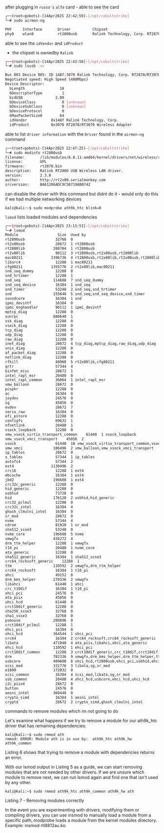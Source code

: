 after plugging in `russo's` `alfa` card - able to see the card

```bash
┌──(root💀gobots)-[14Apr2025 22:42:59]-[/opt/cobaltstrike]
└─# sudo airmon-ng

PHY     Interface       Driver          Chipset
phy0    wlan0           rt2800usb       Ralink Technology, Corp. RT2870/RT3070
```
able to see the `idVendor` and `idProduct`
- the chipset is ownedby `Ralink`
```bash
┌──(root💀gobots)-[14Apr2025 22:43:58]-[/opt/cobaltstrike]
└─# sudo lsusb -vv

Bus 003 Device 005: ID 148f:3070 Ralink Technology, Corp. RT2870/RT3070 Wireless Adapter
Negotiated speed: High Speed (480Mbps)
Device Descriptor:
  bLength                18
  bDescriptorType         1
  bcdUSB               2.00
  bDeviceClass            0 [unknown]
  bDeviceSubClass         0 [unknown]
  bDeviceProtocol         0 
  bMaxPacketSize0        64
  idVendor           0x148f Ralink Technology, Corp.
  idProduct          0x3070 RT2870/RT3070 Wireless Adapter
```
able to list `driver information` with the `Driver` found in the `airmon-ng` command
```bash
┌──(root💀gobots)-[14Apr2025 22:47:25]-[/opt/cobaltstrike]
└─# sudo modinfo rt2800usb
filename:       /lib/modules/6.8.11-amd64/kernel/drivers/net/wireless/ralink/rt2x00/rt2800usb.ko.xz
license:        GPL
firmware:       rt2870.bin
description:    Ralink RT2800 USB Wireless LAN driver.
version:        2.3.0
author:         http://rt2x00.serialmonkey.com
srcversion:     BA61206ADC9C50719AB0742
```
can disable the driver  with this command but didnt do it - would only do this if we had multiple networking devices
```
kali@kali:~$ sudo modprobe ath9k_htc blink=0
```
`lsmod` lists loaded modules and dependencies
```bash
┌──(root💀gobots)-[14Apr2025 23:13:53]-[/opt/cobaltstrike]
└─# lsmod
Module                  Size  Used by
rt2800usb              32768  0
rt2x00usb              28672  1 rt2800usb
rt2800lib             200704  1 rt2800usb
rt2x00lib              90112  3 rt2800usb,rt2x00usb,rt2800lib
mac80211             1396736  4 rt2800usb,rt2x00lib,rt2x00usb,rt2800lib
libarc4                12288  1 mac80211
cfg80211             1355776  2 rt2x00lib,mac80211
snd_seq_dummy          12288  0
snd_hrtimer            12288  1
snd_seq               114688  7 snd_seq_dummy
snd_seq_device         16384  1 snd_seq
snd_timer              53248  2 snd_seq,snd_hrtimer
snd                   155648  5 snd_seq,snd_seq_device,snd_timer
soundcore              16384  1 snd
ipmi_devintf           16384  0
ipmi_msghandler        90112  1 ipmi_devintf
mptcp_diag             12288  0
sunrpc                880640  1
xsk_diag               12288  0
vsock_diag             12288  0
tcp_diag               12288  0
udp_diag               12288  0
raw_diag               12288  0
inet_diag              28672  4 tcp_diag,mptcp_diag,raw_diag,udp_diag
unix_diag              12288  0
af_packet_diag         12288  0
netlink_diag           12288  0
rfkill                 40960  5 rt2x00lib,cfg80211
qrtr                   57344  4
binfmt_misc            28672  1
intel_rapl_msr         20480  0
intel_rapl_common      36864  1 intel_rapl_msr
vmw_balloon            28672  0
pcspkr                 12288  0
ac                     16384  0
joydev                 24576  0
sg                     45056  0
evdev                  28672  7
serio_raw              16384  0
efi_pstore             12288  0
configfs               69632  1
nfnetlink              20480  1
vsock_loopback         12288  0
vmw_vsock_virtio_transport_common    61440  1 vsock_loopback
vmw_vsock_vmci_transport    45056  2
vsock                  61440  10 vmw_vsock_virtio_transport_common,vsock_loopback,vsock_diag,vmw_vsock_vmci_transport
vmw_vmci              106496  2 vmw_balloon,vmw_vsock_vmci_transport
ip_tables              28672  0
x_tables               57344  1 ip_tables
autofs4                57344  2
ext4                 1130496  2
crc16                  12288  1 ext4
mbcache                16384  1 ext4
jbd2                  196608  1 ext4
crc32c_generic         12288  0
hid_generic            12288  0
usbhid                 73728  0
hid                   176128  2 usbhid,hid_generic
crc32_pclmul           12288  0
crc32c_intel           16384  4
ghash_clmulni_intel    16384  0
sr_mod                 28672  0
nvme                   57344  4
cdrom                  81920  1 sr_mod
sha512_ssse3           53248  0
nvme_core             196608  5 nvme
vmwgfx                438272  4
drm_ttm_helper         12288  1 vmwgfx
t10_pi                 20480  1 nvme_core
ata_generic            12288  0
sha512_generic         16384  1 sha512_ssse3
crc64_rocksoft_generic    12288  1
ttm                   110592  2 vmwgfx,drm_ttm_helper
crc64_rocksoft         16384  1 t10_pi
ahci                   49152  0
drm_kms_helper        270336  2 vmwgfx
libahci                61440  1 ahci
crc_t10dif             16384  1 t10_pi
xhci_pci               24576  0
ata_piix               45056  0
uhci_hcd               61440  0
crct10dif_generic      12288  0
sha256_ssse3           32768  0
sha1_ssse3             32768  0
psmouse               208896  0
crct10dif_pclmul       12288  1
ehci_pci               16384  0
xhci_hcd              364544  1 xhci_pci
crc64                  16384  2 crc64_rocksoft,crc64_rocksoft_generic
libata                471040  4 ata_piix,libahci,ahci,ata_generic
ehci_hcd              110592  1 ehci_pci
crct10dif_common       12288  3 crct10dif_generic,crc_t10dif,crct10dif_pclmul
drm                   782336  9 vmwgfx,drm_kms_helper,drm_ttm_helper,ttm
usbcore               409600  8 xhci_hcd,rt2800usb,ehci_pci,usbhid,ehci_hcd,xhci_pci,rt2x00usb,uhci_hcd
scsi_mod              331776  3 libata,sg,sr_mod
e1000                 172032  0
scsi_common            16384  4 scsi_mod,libata,sg,sr_mod
usb_common             20480  4 xhci_hcd,usbcore,ehci_hcd,uhci_hcd
i2c_piix4              28672  0
button                 24576  0
aesni_intel           360448  0
crypto_simd            16384  1 aesni_intel
cryptd                 28672  2 crypto_simd,ghash_clmulni_intel
```
commands to remove modules which im not going to do

Let's examine what happens if we try to remove a module for our ath9k_htc driver that has remaining dependencies:
```
kali@kali:~$ sudo rmmod ath
rmmod: ERROR: Module ath is in use by:  ath9k_htc ath9k_hw ath9k_common
```
Listing 6 shows that trying to remove a module with dependencies returns an error.

With our lsmod output in Listing 5 as a guide, we can start removing modules that are not needed by other drivers. If we are unsure which module to remove next, we can run lsmod again and find one that isn't used by any other.
```
kali@kali:~$ sudo rmmod ath9k_htc ath9k_common ath9k_hw ath
```
 Listing 7 - Removing modules correctly

In the event you are experimenting with drivers, modifying them or compiling drivers, you can use insmod to manually load a module from a specific path; modprobe loads a module from the kernel modules directory. Example: insmod rtl8812au.ko.